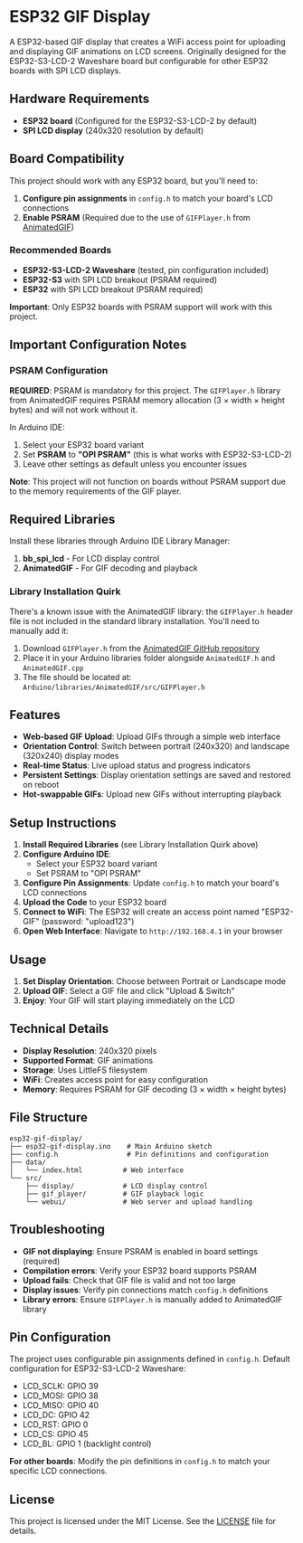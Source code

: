 # ESP32 GIF Display

A ESP32-based GIF display that creates a WiFi access point for uploading and displaying GIF animations on LCD screens. Originally designed for the ESP32-S3-LCD-2 Waveshare board but configurable for other ESP32 boards with SPI LCD displays.

## Hardware Requirements

- **ESP32 board** (Configured for the ESP32-S3-LCD-2 by default)
- **SPI LCD display** (240x320 resolution by default)

## Board Compatibility

This project should work with any ESP32 board, but you'll need to:

1. **Configure pin assignments** in `config.h` to match your board's LCD connections
2. **Enable PSRAM** (Required due to the use of `GIFPlayer.h` from [AnimatedGIF](https://github.com/bitbank2/AnimatedGIF))

### Recommended Boards

- **ESP32-S3-LCD-2 Waveshare** (tested, pin configuration included)
- **ESP32-S3** with SPI LCD breakout (PSRAM required)
- **ESP32** with SPI LCD breakout (PSRAM required)

**Important**: Only ESP32 boards with PSRAM support will work with this project.

## Important Configuration Notes

### PSRAM Configuration

**REQUIRED**: PSRAM is mandatory for this project. The `GIFPlayer.h` library from AnimatedGIF requires PSRAM memory allocation (3 × width × height bytes) and will not work without it.

In Arduino IDE:

1. Select your ESP32 board variant
2. Set **PSRAM** to **"OPI PSRAM"** (this is what works with ESP32-S3-LCD-2)
3. Leave other settings as default unless you encounter issues

**Note**: This project will not function on boards without PSRAM support due to the memory requirements of the GIF player.

## Required Libraries

Install these libraries through Arduino IDE Library Manager:

1. **bb_spi_lcd** - For LCD display control
2. **AnimatedGIF** - For GIF decoding and playback

### Library Installation Quirk

There's a known issue with the AnimatedGIF library: the `GIFPlayer.h` header file is not included in the standard library installation. You'll need to manually add it:

1. Download `GIFPlayer.h` from the [AnimatedGIF GitHub repository](https://github.com/bitbank2/AnimatedGIF/tree/master/src)
2. Place it in your Arduino libraries folder alongside `AnimatedGIF.h` and `AnimatedGIF.cpp`
3. The file should be located at: `Arduino/libraries/AnimatedGIF/src/GIFPlayer.h`

## Features

- **Web-based GIF Upload**: Upload GIFs through a simple web interface
- **Orientation Control**: Switch between portrait (240x320) and landscape (320x240) display modes
- **Real-time Status**: Live upload status and progress indicators
- **Persistent Settings**: Display orientation settings are saved and restored on reboot
- **Hot-swappable GIFs**: Upload new GIFs without interrupting playback

## Setup Instructions

1. **Install Required Libraries** (see Library Installation Quirk above)
2. **Configure Arduino IDE**:
   - Select your ESP32 board variant
   - Set PSRAM to "OPI PSRAM"
3. **Configure Pin Assignments**: Update `config.h` to match your board's LCD connections
4. **Upload the Code** to your ESP32 board
5. **Connect to WiFi**: The ESP32 will create an access point named "ESP32-GIF" (password: "upload123")
6. **Open Web Interface**: Navigate to `http://192.168.4.1` in your browser

## Usage

1. **Set Display Orientation**: Choose between Portrait or Landscape mode
2. **Upload GIF**: Select a GIF file and click "Upload & Switch"
3. **Enjoy**: Your GIF will start playing immediately on the LCD

## Technical Details

- **Display Resolution**: 240x320 pixels
- **Supported Format**: GIF animations
- **Storage**: Uses LittleFS filesystem
- **WiFi**: Creates access point for easy configuration
- **Memory**: Requires PSRAM for GIF decoding (3 × width × height bytes)

## File Structure

```
esp32-gif-display/
├── esp32-gif-display.ino    # Main Arduino sketch
├── config.h                 # Pin definitions and configuration
├── data/
│   └── index.html          # Web interface
└── src/
    ├── display/            # LCD display control
    ├── gif_player/         # GIF playback logic
    └── webui/              # Web server and upload handling
```

## Troubleshooting

- **GIF not displaying**: Ensure PSRAM is enabled in board settings (required)
- **Compilation errors**: Verify your ESP32 board supports PSRAM
- **Upload fails**: Check that GIF file is valid and not too large
- **Display issues**: Verify pin connections match `config.h` definitions
- **Library errors**: Ensure `GIFPlayer.h` is manually added to AnimatedGIF library

## Pin Configuration

The project uses configurable pin assignments defined in `config.h`. Default configuration for ESP32-S3-LCD-2 Waveshare:

- LCD_SCLK: GPIO 39
- LCD_MOSI: GPIO 38
- LCD_MISO: GPIO 40
- LCD_DC: GPIO 42
- LCD_RST: GPIO 0
- LCD_CS: GPIO 45
- LCD_BL: GPIO 1 (backlight control)

**For other boards**: Modify the pin definitions in `config.h` to match your specific LCD connections.

## License

This project is licensed under the MIT License. See the [LICENSE](LICENSE) file for details.
